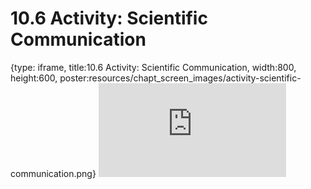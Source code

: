 # 10.6 Activity: Scientific Communication
 
{type: iframe, title:10.6 Activity: Scientific Communication, width:800, height:600, poster:resources/chapt_screen_images/activity-scientific-communication.png}
![](https://vgaysin1.github.io/CURE-MicrobialMysteries-test/activity-scientific-communication.html)
 

 
